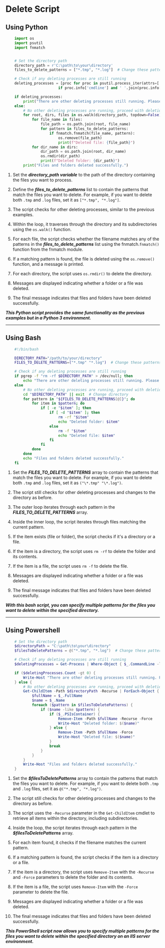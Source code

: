 # Delete Script

## Using Python

```python
    import os
    import psutil
    import fnmatch


    # Set the directory path
    directory_path = r'C:\path\to\your\directory'
    files_to_delete_patterns = ["*.tmp", "*.log"]  # Change these patterns to match the files you want to delete

    # Check if any deleting processes are still running
    deleting_processes = [proc for proc in psutil.process_iter(attrs=['pid', 'cmdline'])
                        if proc.info['cmdline'] and ' '.join(proc.info['cmdline']).find(f'Remove-Item -Path {directory_path}') != -1]

    if deleting_processes:
        print("There are other deleting processes still running. Please wait for them to finish.")
    else:
        # No other deleting processes are running, proceed with deletion
        for root, dirs, files in os.walk(directory_path, topdown=False):
            for file_name in files:
                file_path = os.path.join(root, file_name)
                for pattern in files_to_delete_patterns:
                    if fnmatch.fnmatch(file_name, pattern):
                        os.remove(file_path)
                        print(f"Deleted file: {file_path}")
            for dir_name in dirs:
                dir_path = os.path.join(root, dir_name)
                os.rmdir(dir_path)
                print(f"Deleted folder: {dir_path}")
        print("Files and folders deleted successfully.")

```

1. Set the ***directory_path variable*** to the path of the directory containing the files you want to process.

2. Define the ***files_to_delete_patterns*** list to contain the patterns that match the files you want to delete. For example, if you want to delete both `.tmp` and `.log` files, set it as `["*.tmp", "*.log"]`.

3. The script checks for other deleting processes, similar to the previous examples.

4. Within the loop, it traverses through the directory and its subdirectories using the `os.walk()` function.

5. For each file, the script checks whether the filename matches any of the patterns in the ***files_to_delete_patterns*** list using the fnmatch.`fnmatch()` function from the fnmatch module.

6. If a matching pattern is found, the file is deleted using the `os.remove()` function, and a message is printed.

7. For each directory, the script uses `os.rmdir()` to delete the directory.

8. Messages are displayed indicating whether a folder or a file was deleted.

9. The final message indicates that files and folders have been deleted successfully.

***This Python script provides the same functionality as the previous examples but in a Python 3 environment.***

---

## Using Bash



```bash
    #!/bin/bash

    DIRECTORY_PATH="/path/to/your/directory"
    FILES_TO_DELETE_PATTERNS=("*.tmp" "*.log")  # Change these patterns to match the files you want to delete

    # Check if any deleting processes are still running
    if pgrep -f "rm -rf $DIRECTORY_PATH" > /dev/null; then
        echo "There are other deleting processes still running. Please wait for them to finish."
    else
        # No other deleting processes are running, proceed with deletion
        cd "$DIRECTORY_PATH" || exit  # Change directory
        for pattern in "${FILES_TO_DELETE_PATTERNS[@]}"; do
            for item in $pattern; do
                if [ -e "$item" ]; then
                    if [ -d "$item" ]; then
                        rm -rf "$item"
                        echo "Deleted folder: $item"
                    else
                        rm -f "$item"
                        echo "Deleted file: $item"
                    fi
                fi
            done
        done
        echo "Files and folders deleted successfully."
    fi

```


1. Set the ***FILES_TO_DELETE_PATTERNS*** array to contain the patterns that match the files you want to delete. For example, if you want to delete both `.tmp` and `.log` files, set it as `("\*.tmp" "\*.log")`.

2. The script still checks for other deleting processes and changes to the directory as before.

3. The outer loop iterates through each pattern in the ***FILES_TO_DELETE_PATTERNS*** array.

4. Inside the inner loop, the script iterates through files matching the current pattern.

5. If the item exists (file or folder), the script checks if it's a directory or a file.

6. If the item is a directory, the script uses `rm -rf` to delete the folder and its contents.

7. If the item is a file, the script uses `rm -f` to delete the file.

8. Messages are displayed indicating whether a folder or a file was deleted.

9. The final message indicates that files and folders have been deleted successfully.

***With this bash script, you can specify multiple patterns for the files you want to delete within the specified directory.***


---

## Using Powershell

```powershell
    # Set the directory path
    $directoryPath = "C:\path\to\your\directory"
    $filesToDeletePatterns = @("*.tmp", "*.log")  # Change these patterns to match the files you want to delete

    # Check if any deleting processes are still running
    $deletingProcesses = Get-Process | Where-Object { $_.CommandLine -like "*Remove-Item -Path '$directoryPath\*'" }

    if ($deletingProcesses.Count -gt 0) {
        Write-Host "There are other deleting processes still running. Please wait for them to finish."
    } else {
        # No other deleting processes are running, proceed with deletion
        Get-ChildItem -Path $directoryPath -Recurse | ForEach-Object {
            $fullName = $_.FullName
            $name = $_.Name
            foreach ($pattern in $filesToDeletePatterns) {
                if ($name -like $pattern) {
                    if ($_.PSIsContainer) {
                        Remove-Item -Path $fullName -Recurse -Force
                        Write-Host "Deleted folder: $($name)"
                    } else {
                        Remove-Item -Path $fullName -Force
                        Write-Host "Deleted file: $($name)"
                    }
                    break
                }
            }
        }
        Write-Host "Files and folders deleted successfully."
    }

```

1. Set the ***$filesToDeletePatterns*** array to contain the patterns that match the files you want to delete. For example, if you want to delete both `.tmp` and `.log` files, set it as `@("*.tmp", "*.log")`.

2. The script still checks for other deleting processes and changes to the directory as before.

3. The script uses the `-Recurse` parameter in the `Get-ChildItem` cmdlet to retrieve all items within the directory, including subdirectories.

4. Inside the loop, the script iterates through each pattern in the ***$filesToDeletePatterns*** array.

5. For each item found, it checks if the filename matches the current pattern.

6. If a matching pattern is found, the script checks if the item is a directory or a file.

7. If the item is a directory, the script uses `Remove-Item` with the `-Recurse` and `-Force` parameters to delete the folder and its contents.

8. If the item is a file, the script uses `Remove-Item` with the `-Force` parameter to delete the file.

9. Messages are displayed indicating whether a folder or a file was deleted.

10. The final message indicates that files and folders have been deleted successfully.

***This PowerShell script now allows you to specify multiple patterns for the files you want to delete within the specified directory on an IIS server environment.***
